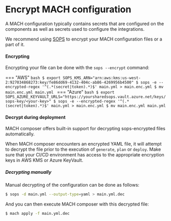 # Encrypt MACH configuration

A MACH configuration typically contains secrets that are configured on the components as well as secrets used to configure the integrations.

We recommend using [SOPS](https://github.com/mozilla/sops) to encrypt your MACH configuration files or a part of it.

#### Encrypting

Encrypting your file can be done with the `sops --encrypt` command:

=== "AWS"
    ```bash
    $ export SOPS_KMS_ARN="arn:aws:kms:us-west-2:927034868273:key/fe86dd69-4132-404c-ab86-4269956b4500"
    $ sops -e --encrypted-regex '^(.*(secret|token).*)$' main.yml > main.enc.yml
    $ mv main.enc.yml main.yml
    ```
=== "Azure"
    ```bash
    $ export SOPS_AZURE_KEYVAULT_URLS="https://yoursharedsops.vault.azure.net/keys/sops-key/<your-key>"
    $ sops -e --encrypted-regex '^(.*(secret|token).*)$' main.yml > main.enc.yml
    $ mv main.enc.yml main.yml
    ```

#### Decrypt during deployment

MACH composer offers built-in support for decrypting sops-encrypted files automatically.

When MACH composer encounters an encrypted YAML file, it will attempt to decrypt the file prior to the execution of `generate`, `plan` or `deploy`. 
Make sure that your CI/CD environment has access to the appropriate encryption keys in AWS KMS or Azure KeyVault.

##### Decrypting manually
Manual decrypting of the configuration can be done as follows:

```bash
$ sops -d main.yml --output-type=yaml > main.yml.dec
```

And you can then execute MACH composer with this decrypted file:
```bash
$ mach apply -f main.yml.dec
```
